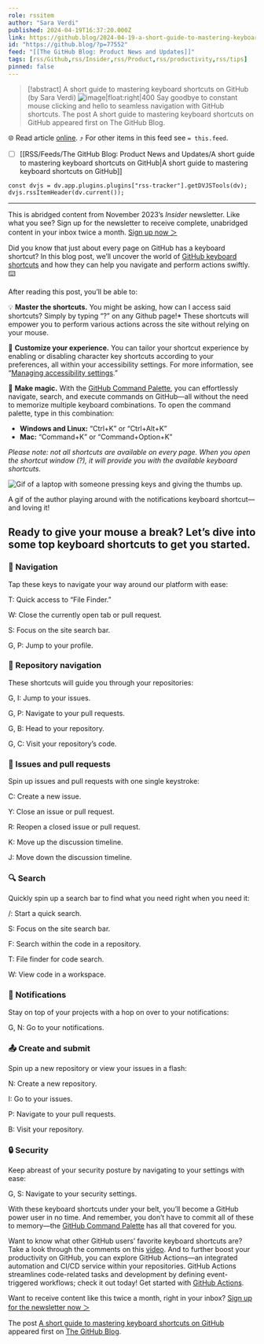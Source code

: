 ```yaml
---
role: rssitem
author: "Sara Verdi"
published: 2024-04-19T16:37:20.000Z
link: https://github.blog/2024-04-19-a-short-guide-to-mastering-keyboard-shortcuts-on-github/
id: "https://github.blog/?p=77552"
feed: "[[The GitHub Blog꞉ Product News and Updates]]"
tags: [rss/Github,rss/Insider,rss/Product,rss/productivity,rss/tips]
pinned: false
---
```


> [!abstract] A short guide to mastering keyboard shortcuts on GitHub (by Sara Verdi)
> ![image|float:right|400](https://github.blog/wp-content/uploads/2024/04/ezgif.com-gif-maker.gif?w=600&resize=600%2C338) Say goodbye to constant mouse clicking and hello to seamless navigation with GitHub shortcuts. The post A short guide to mastering keyboard shortcuts on GitHub appeared first on The GitHub Blog.

🌐 Read article [online](https://github.blog/2024-04-19-a-short-guide-to-mastering-keyboard-shortcuts-on-github/). ⤴ For other items in this feed see `= this.feed`.

- [ ] [[RSS/Feeds/The GitHub Blog꞉ Product News and Updates/A short guide to mastering keyboard shortcuts on GitHub|A short guide to mastering keyboard shortcuts on GitHub]]

~~~dataviewjs
const dvjs = dv.app.plugins.plugins["rss-tracker"].getDVJSTools(dv);
dvjs.rssItemHeader(dv.current());
~~~

- - -
This is abridged content from November 2023’s _Insider_ newsletter. Like what you see? Sign up for the newsletter to receive complete, unabridged content in your inbox twice a month. [Sign up now ＞](https://resources.github.com/newsletter/)

Did you know that just about every page on GitHub has a keyboard shortcut? In this blog post, we’ll uncover the world of [GitHub keyboard shortcuts](https://docs.github.com/get-started/using-github/keyboard-shortcuts) and how they can help you navigate and perform actions swiftly. ⌨️

After reading this post, you’ll be able to:

💡 **Master the shortcuts.** You might be asking, how can I access said shortcuts? Simply by typing “?” on any Github page!* These shortcuts will empower you to perform various actions across the site without relying on your mouse.

🔧 **Customize your experience.** You can tailor your shortcut experience by enabling or disabling character key shortcuts according to your preferences, all within your accessibility settings. For more information, see “[Managing accessibility settings](https://docs.github.com/account-and-profile/setting-up-and-managing-your-personal-account-on-github/managing-user-account-settings/managing-accessibility-settings).”

🎩 **Make magic.** With the [GitHub Command Palette](https://docs.github.com/get-started/using-github/github-command-palette), you can effortlessly navigate, search, and execute commands on GitHub—all without the need to memorize multiple keyboard combinations. To open the command palette, type in this combination:

- **Windows and Linux:** “Ctrl+K” or “Ctrl+Alt+K”
- **Mac:** “Command+K” or “Command+Option+K”

_Please note: not all shortcuts are available on every page. When you open the shortcut window (?), it will provide you with the available keyboard shortcuts._

![Gif of a laptop with someone pressing keys and giving the thumbs up.](https://github.blog/wp-content/uploads/2024/04/ezgif.com-gif-maker.gif?w=600&resize=600%2C338)

A gif of the author playing around with the notifications keyboard shortcut—and loving it!

## Ready to give your mouse a break? Let’s dive into some top keyboard shortcuts to get you started.[](#ready-to-give-your-mouse-a-break-lets-dive-into-some-top-keyboard-shortcuts-to-get-you-started)

### 🚀 Navigation[](#%f0%9f%9a%80-navigation)

Tap these keys to navigate your way around our platform with ease:

T: Quick access to “File Finder.”

W: Close the currently open tab or pull request.

S: Focus on the site search bar.

G, P: Jump to your profile.

### 📂 Repository navigation[](#%f0%9f%93%82-repository-navigation)

These shortcuts will guide you through your repositories:

G, I: Jump to your issues.

G, P: Navigate to your pull requests.

G, B: Head to your repository.

G, C: Visit your repository’s code.

### 📝 Issues and pull requests[](#%f0%9f%93%9d-issues-and-pull-requests)

Spin up issues and pull requests with one single keystroke:

C: Create a new issue.

Y: Close an issue or pull request.

R: Reopen a closed issue or pull request.

K: Move up the discussion timeline.

J: Move down the discussion timeline.

### 🔍 Search[](#%f0%9f%94%8d-search)

Quickly spin up a search bar to find what you need right when you need it:

/: Start a quick search.

S: Focus on the site search bar.

F: Search within the code in a repository.

T: File finder for code search.

W: View code in a workspace.

### 📎 Notifications[](#%f0%9f%93%8e-notifications)

Stay on top of your projects with a hop on over to your notifications:

G, N: Go to your notifications.

### 📤 Create and submit[](#%f0%9f%93%a4-create-and-submit)

Spin up a new repository or view your issues in a flash:

N: Create a new repository.

I: Go to your issues.

P: Navigate to your pull requests.

B: Visit your repository.

### 🔒 Security[](#%f0%9f%94%92-security)

Keep abreast of your security posture by navigating to your settings with ease:

G, S: Navigate to your security settings.

With these keyboard shortcuts under your belt, you’ll become a GitHub power user in no time. And remember, you don’t have to commit all of these to memory—the [GitHub Command Palette](https://docs.github.com/get-started/using-github/github-command-palette) has all that covered for you.

Want to know what other GitHub users’ favorite keyboard shortcuts are? Take a look through the comments on this [video](https://www.linkedin.com/posts/github_githubdev-keyboard-shortcut-activity-7108860082779484160-sgap/?utm_source=share&utm_medium=member_desktop). And to further boost your productivity on GitHub, you can explore GitHub Actions—an integrated automation and CI/CD service within your repositories. GitHub Actions streamlines code-related tasks and development by defining event-triggered workflows; check it out today! Get started with [GitHub Actions](https://github.com/features/actions).

Want to receive content like this twice a month, right in your inbox? [Sign up for the newsletter now ＞](https://resources.github.com/newsletter/)

The post [A short guide to mastering keyboard shortcuts on GitHub](https://github.blog/2024-04-19-a-short-guide-to-mastering-keyboard-shortcuts-on-github/) appeared first on [The GitHub Blog](https://github.blog).